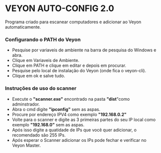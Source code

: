 # VEYON AUTO-CONFIG 2.0
Programa criado para escanear computadores e adicionar ao Veyon automaticamente.
### Configurando o PATH do Veyon
- Pesquise por variaveis de ambiente na barra de pesquisa do Windows e abra.
- Clique em Variaveis de Ambiente.
- Clique em PATH e clique em editar e depois em procurar.
- Pesquise pelo local de instalação do Veyon (onde fica o veyon-cli).
- Clique em ok e salve tudo.

### Instruções de uso do scanner
- Execute o  __"scanner.exe"__ encontrado na pasta __"dist__"como adminstrador.
- Abra o cmd digite  __"ipconfig"__ sem as aspas.
- Procure por endereço IPV4 como exemplo __"192.168.0.2"__
- Volte para o scanner e digite as 3 primeiras partes do seu IP local como exemplo __"192.168.0"__ sem as aspas.
- Após isso digite a quatidade de IPs que você quer adicionar, o recomendado são 255 IPs.
- Após esperar o Scanner adicionar os IPs pode fechar e verificar no Veyon Master.

